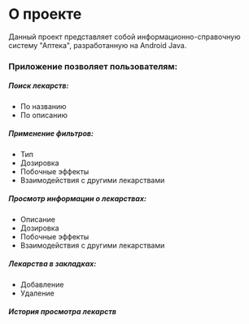 # О проекте
Данный проект представляет собой информационно-справочную систему "Аптека", разработанную на Android Java.
### Приложение позволяет пользователям:

##### Поиск лекарств:
- По названию
- По описанию

##### Применение фильтров:
- Тип
- Дозировка
- Побочные эффекты
- Взаимодействия с другими лекарствами

##### Просмотр информации о лекарствах:
- Описание
- Дозировка
- Побочные эффекты
- Взаимодействия с другими лекарствами

##### Лекарства в закладках:
- Добавление
- Удаление

##### История просмотра лекарств
